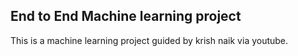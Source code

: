 ## End to End Machine learning project

This is a machine learning project guided by krish naik via youtube.